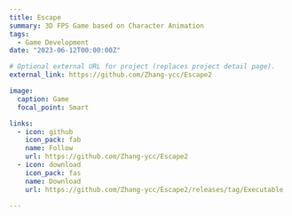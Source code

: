 ```yaml
---
title: Escape
summary: 3D FPS Game based on Character Animation
tags:
  - Game Development
date: "2023-06-12T00:00:00Z"

# Optional external URL for project (replaces project detail page).
external_link: https://github.com/Zhang-ycc/Escape2

image:
  caption: Game
  focal_point: Smart

links:
  - icon: github
    icon_pack: fab
    name: Follow
    url: https://github.com/Zhang-ycc/Escape2
  - icon: download
    icon_pack: fas
    name: Download
    url: https://github.com/Zhang-ycc/Escape2/releases/tag/Executable

---
```


